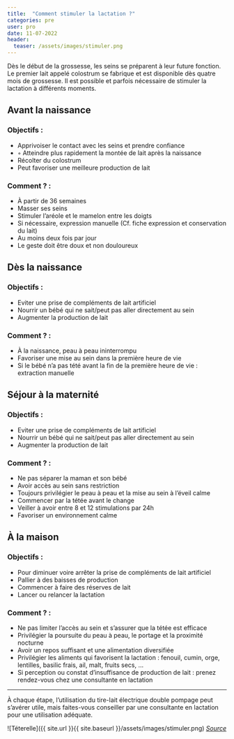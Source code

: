 ```yaml
---
title:  "Comment stimuler la lactation ?"
categories: pre
user: pro
date: 11-07-2022
header:
  teaser: /assets/images/stimuler.png
---
```


Dès le début de la grossesse, les seins se préparent à leur future fonction. Le premier lait appelé colostrum se fabrique et est disponible dès quatre mois de grossesse. 
Il est possible et parfois nécessaire de stimuler la lactation à différents moments. 

## Avant la naissance

### Objectifs : 
- Apprivoiser le contact avec les seins et prendre confiance
-   ◦ Atteindre plus rapidement la montée de lait après la naissance
- Récolter du colostrum
- Peut favoriser une meilleure production de lait

### Comment ? : 

- À partir de 36 semaines
- Masser ses seins
- Stimuler l’aréole et le mamelon entre les doigts
- Si nécessaire, expression manuelle (Cf. fiche expression et conservation du lait) 
- Au moins deux fois par jour
- Le geste doit être doux et non douloureux

## Dès la naissance
### Objectifs : 
- Eviter une prise de compléments de lait artificiel
- Nourrir un bébé qui ne sait/peut pas aller directement au sein
- Augmenter la production de lait

### Comment ? :

- À la naissance, peau à peau ininterrompu 
- Favoriser une mise au sein dans la première heure de vie
- Si le bébé n’a pas tété avant la fin de la première heure de vie : extraction manuelle 


## Séjour à la maternité

### Objectifs : 
- Eviter une prise de compléments de lait artificiel
- Nourrir un bébé qui ne sait/peut pas aller directement au sein
- Augmenter la production de lait

### Comment ? :
- Ne pas séparer la maman et son bébé
- Avoir accès au sein sans restriction
- Toujours privilégier le peau à peau et la mise au sein à l’éveil calme
- Commencer par la tétée avant le change
- Veiller à avoir entre 8 et 12 stimulations par 24h
- Favoriser un environnement calme
 
## À la maison

### Objectifs :

- Pour diminuer voire arrêter la prise de compléments de lait artificiel
- Pallier à des baisses de production
- Commencer à faire des réserves de lait
- Lancer ou relancer la lactation

### Comment ? :

- Ne pas limiter l’accès au sein et s’assurer que la tétée est efficace
- Privilégier la poursuite du peau à peau, le portage et la proximité nocturne
- Avoir un repos suffisant et une alimentation diversifiée
- Privilégier les aliments qui favorisent la lactation : fenouil, cumin, orge, lentilles, basilic frais, ail, malt, fruits secs, …
- Si perception ou constat d’insuffisance de production de lait : prenez rendez-vous chez une consultante en lactation

___


À chaque étape, l’utilisation du tire-lait électrique double pompage peut s’avérer utile, mais faites-vous conseiller par une consultante en lactation pour une utilisation adéquate.

![Téterelle]({{ site.url }}{{ site.baseurl }}/assets/images/stimuler.png)
*[Source](http://sulivanneb.wixsite.com/lifeandfoodies/single-post/2017/11/07/Avoir-la-bonne-taille-de-t%C3%A9terelle-pour-mon-tire-lait)*
